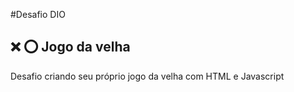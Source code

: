#Desafio DIO
## :x: :o: Jogo da velha
Desafio criando seu próprio jogo da velha com HTML e Javascript
